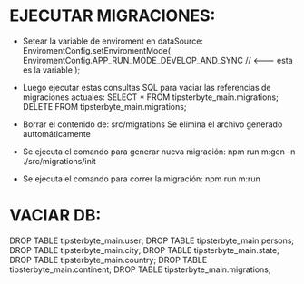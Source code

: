 # EJECUTAR MIGRACIONES:

- Setear la variable de enviroment en dataSource:
EnviromentConfig.setEnviromentMode(
    EnviromentConfig.APP_RUN_MODE_DEVELOP_AND_SYNC  // <--- esta es la variable
);

- Luego ejecutar estas consultas SQL para vaciar las referencias de migraciones actuales:
SELECT * FROM tipsterbyte_main.migrations;
DELETE FROM tipsterbyte_main.migrations;

- Borrar el contenido de: src/migrations
Se elimina el archivo generado auttomáticamente

- Se ejecuta el comando para generar nueva migración:
npm run m:gen -n ./src/migrations/init

- Se ejecuta el comando para correr la migración:
npm run m:run



# VACIAR DB:
DROP TABLE tipsterbyte_main.user;
DROP TABLE tipsterbyte_main.persons;
DROP TABLE tipsterbyte_main.city;
DROP TABLE tipsterbyte_main.state;
DROP TABLE tipsterbyte_main.country;
DROP TABLE tipsterbyte_main.continent;
DROP TABLE tipsterbyte_main.migrations;